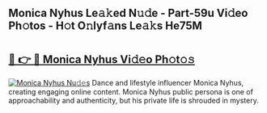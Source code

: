 ## Monica Nyhus Le𝚊𝚔ed N𝚞𝚍e - Part-59u Vi𝚍eo Ph𝚘tos - H𝚘t O𝚗lyf𝚊ns Le𝚊𝚔s He75M

# <h2><a href="http://hf455uu.feru.top/?c=Monica+Nyhus">🔗 👉 🔴 Monica Nyhus Vi𝚍𝚎o Ph𝚘t𝚘𝚜</a></h2>

[![Monica Nyhus Nu𝚍𝚎s](https://i.imgur.com/0TWrTi3.gif)](http://hf455uu.feru.top/?c=Monica+Nyhus)
Dance and lifestyle influencer Monica Nyhus, creating engaging online content. Monica Nyhus public persona is one of approachability and authenticity, but his private life is shrouded in mystery. 
